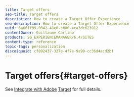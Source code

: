 ```yaml
---
title: Target offers
seo-title: Target offers
description: How to create a Target Offer Experience
seo-description: How to create a Target Offer Experience
uuid: 6a66ff99-0342-48e0-bb80-4ca3dc623912
contentOwner: Guillaume Carlino
products: SG_EXPERIENCEMANAGER/6.4/SITES
content-type: reference
topic-tags: personalization
discoiquuid: cf892437-327e-4f7e-9a99-cc36d4acd2bf
---
```


# Target offers{#target-offers}

See [Integrate with Adobe](../../../sites/administering/using/target.md) [Target](../../../sites/administering/using/target.md) for full details.
